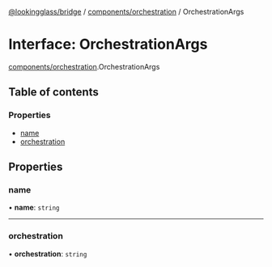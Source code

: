 [@lookingglass/bridge](../README.md) / [components/orchestration](../modules/components_orchestration.md) / OrchestrationArgs

# Interface: OrchestrationArgs

[components/orchestration](../modules/components_orchestration.md).OrchestrationArgs

## Table of contents

### Properties

- [name](components_orchestration.OrchestrationArgs.md#name)
- [orchestration](components_orchestration.OrchestrationArgs.md#orchestration)

## Properties

### name

• **name**: `string`

___

### orchestration

• **orchestration**: `string`
